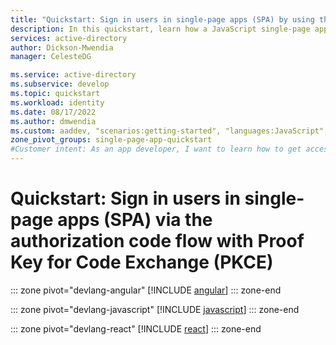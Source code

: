 ```yaml
---
title: "Quickstart: Sign in users in single-page apps (SPA) by using the authorization code with Proof Key for Code Exchange (PKCE)"
description: In this quickstart, learn how a JavaScript single-page application (SPA) can sign in users of personal accounts, work accounts, and school accounts by using the authorization code flow with Proof Key for Code Exchange (PKCE).
services: active-directory
author: Dickson-Mwendia
manager: CelesteDG

ms.service: active-directory
ms.subservice: develop
ms.topic: quickstart
ms.workload: identity
ms.date: 08/17/2022
ms.author: dmwendia
ms.custom: aaddev, "scenarios:getting-started", "languages:JavaScript", devx-track-js, mode-api, devx-track-extended-java
zone_pivot_groups: single-page-app-quickstart
#Customer intent: As an app developer, I want to learn how to get access tokens and refresh tokens by using the Microsoft identity platform so that my single-page app can sign in users of personal accounts, work accounts, and school accounts.
---
```


# Quickstart: Sign in users in single-page apps (SPA) via the authorization code flow with Proof Key for Code Exchange (PKCE)

::: zone pivot="devlang-angular"
[!INCLUDE [angular](./includes/single-page-app/quickstart-angular.md)]
::: zone-end

::: zone pivot="devlang-javascript"
[!INCLUDE [javascript](./includes/single-page-app/quickstart-javascript.md)]
::: zone-end

::: zone pivot="devlang-react"
[!INCLUDE [react](./includes/single-page-app/quickstart-react.md)]
::: zone-end
